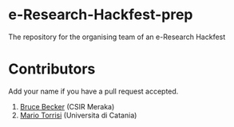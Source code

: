 # e-Research-Hackfest-prep

The repository for the organising team of an e-Research Hackfest

# Contributors

Add your name if you have a pull request accepted.

  1. [Bruce Becker](https://github.com/brucellino) (CSIR Meraka)
  1. [Mario Torrisi](https://github.com/mtorrisi) (Universita di Catania)
